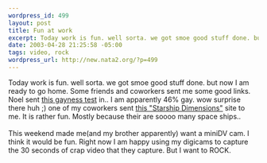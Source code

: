 ```yaml
--- 
wordpress_id: 499
layout: post
title: Fun at work
excerpt: Today work is fun. well sorta. we got smoe good stuff done. but now I am ready to go home. Some friends and coworkers sent me some good links. Noel sent this gayness test in.. I am apparently 46% gay. wow surprise there huh ;) one of my coworkers sent this "Starship Dimensions" site to me. It is rathe...
date: 2003-04-28 21:25:58 -05:00
tags: video, rock
wordpress_url: http://new.nata2.org/?p=499
---
```

Today work is fun. well sorta. we got smoe good stuff done. but now I am ready to go home. Some friends and coworkers sent me some good links. Noel sent <a href="http://www.channel4.com/gayometer">this gayness test</a> in.. I am apparently 46% gay. wow surprise there huh ;) one of my coworkers sent <a href="http://personal.nbnet.nb.ca/merzo/">this "Starship Dimensions"</a> site to me. It is rather fun. Mostly because their are soooo many space ships.. <br/><br/>This weekend made me(and my brother apparently) want a miniDV cam. I think it would be fun. Right now I am happy using my digicams to capture the 30 seconds of crap video that they capture. But I want to ROCK.
